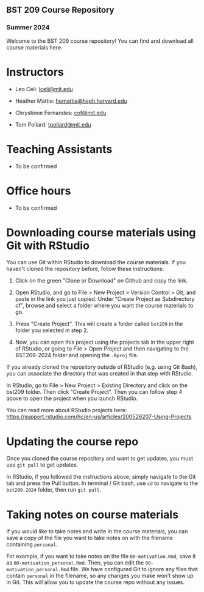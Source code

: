 ## BST 209 Course Repository

### Summer 2024

Welcome to the BST 209 course repository! You can find and download all course materials here. 

# Instructors

- Leo Celi: lceli@mit.edu

- Heather Mattie: hemattie@hsph.harvard.edu 

- Chrystinne Fernandes: cof@mit.edu

- Tom Pollard: tpollard@mit.edu

# Teaching Assistants

- To be confirmed

# Office hours

- To be confirmed

# Downloading course materials using Git with RStudio

You can use Git within RStudio to download the course materials. If you
haven't cloned the repository before, follow these instructions:

1. Click on the green "Clone or Download" on Github and copy the link.

2. Open RStudio, and go to File > New Project > Version Control > Git,
and paste in the link you just copied. Under "Create Project as
Subdirectory of", browse and select a folder where you want the course
materials to go.

3. Press "Create Project". This will create a folder called `bst209`
in the folder you selected in step 2.

4. Now, you can open this project using the projects tab in the upper
right of RStudio, or going to File > Open Project and then navigating
to the BST209-2024 folder and opening the `.Rproj` file.

If you already cloned the repository outside of RStudio (e.g. using
Git Bash), you can associate the directory that was created in that
step with RStudio. 

In RStudio, go to File > New Project > Existing Directory and click on 
the bst209 folder.  Then click "Create Project". Then you can follow
step 4 above to open the project when you launch RStudio. 

You can read more about RStudio projects here:
https://support.rstudio.com/hc/en-us/articles/200526207-Using-Projects


# Updating the course repo

Once you cloned the course repository and want to get updates, you must
use `git pull` to get updates.

In RStudio, if you followed the instructions above, simply navigate
to the Git tab and press the Pull button. In terminal / Git bash, use
`cd` to navigate to the `bst209-2024` folder, then run `git pull`.


# Taking notes on course materials

If you would like to take notes and write in the course materials, you can
save a copy of the file you want to take notes on with the filename
containing `personal`. 

For example, if you want to take notes on the
file `00-motivation.Rmd`, save it as `00-motivation_personal.Rmd`. Then,
you can edit the `00-motivation_personal.Rmd` file. We have configured
Git to ignore any files that contain `personal` in the filename, so 
any changes you make won't show up in Git. This will
allow you to update the course repo without any issues.
